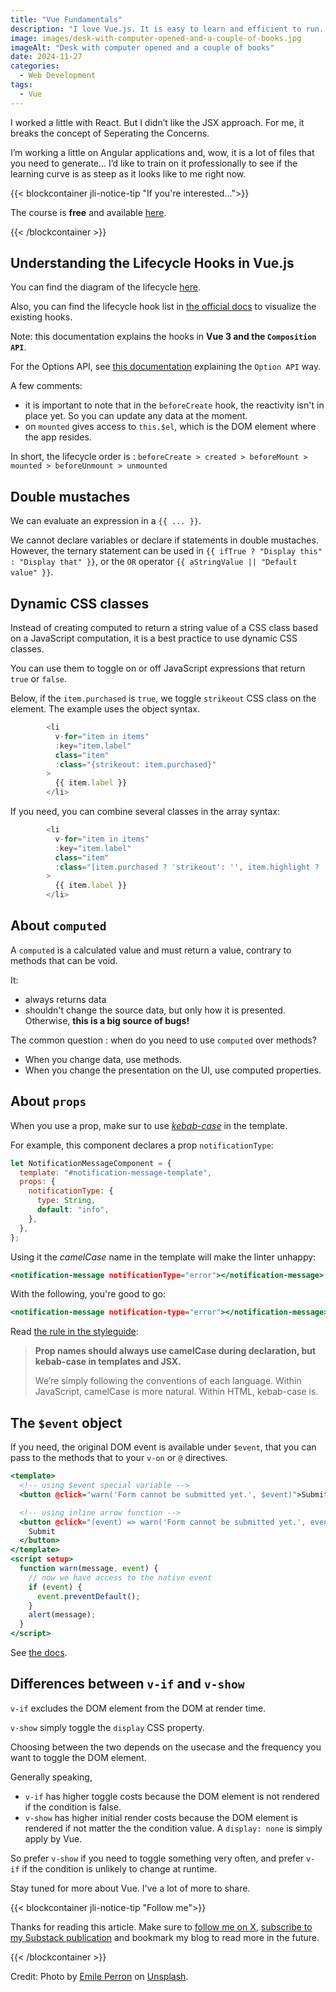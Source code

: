 ```yaml
---
title: "Vue Fundamentals"
description: "I love Vue.js. It is easy to learn and efficient to run. It is my favorite frontend framework by far."
image: images/desk-with-computer-opened-and-a-couple-of-books.jpg
imageAlt: "Desk with computer opened and a couple of books"
date: 2024-11-27
categories:
  - Web Development
tags:
  - Vue
---
```


I worked a little with React. But I didn’t like the JSX approach. For me, it breaks the concept of Seperating the Concerns.

I’m working a little on Angular applications and, wow, it is a lot of files that you need to generate... I’d like to train on it professionally to see if the learning curve is as steep as it looks like to me right now.

{{< blockcontainer jli-notice-tip "If you're interested...">}}

The course is **free** and available [here](https://vueschool.io/courses/vuejs-fundamentals?utm_source=JLI_Blog_EN&utm_medium=recommandations).

{{< /blockcontainer >}}

## Understanding the Lifecycle Hooks in Vue.js

You can find the diagram of the lifecycle [here](https://vuejs.org/guide/essentials/lifecycle.html#lifecycle-diagram).

Also, you can find the lifecycle hook list in [the official docs](https://vuejs.org/api/composition-api-lifecycle.html) to visualize the existing hooks.

Note: this documentation explains the hooks in **Vue 3 and the `Composition API`**.

For the Options API, see [this documentation](https://vuejs.org/api/options-lifecycle.html) explaining the `Option API` way.

A few comments:

- it is important to note that in the `beforeCreate` hook, the reactivity isn't in place yet. So you can update any data at the moment.
- on `mounted` gives access to `this.$el`, which is the DOM element where the app resides.

In short, the lifecycle order is : `beforeCreate > created > beforeMount > mounted > beforeUnmount > unmounted`

## Double mustaches

We can evaluate an expression in a `{{ ... }}`.

We cannot declare variables or declare if statements in double mustaches. However, the ternary statement can be used in `{{ ifTrue ? "Display this" : "Display that" }}`, or the `OR` operator `{{ aStringValue || "Default value" }}`.

## Dynamic CSS classes

Instead of creating computed to return a string value of a CSS class based on a JavaScript computation, it is a best practice to use dynamic CSS classes.

You can use them to toggle on or off JavaScript expressions that return `true` or `false`.

Below, if the `item.purchased` is `true`, we toggle `strikeout` CSS class on the element. The example uses the object syntax.

```javascript
        <li
          v-for="item in items"
          :key="item.label"
          class="item"
          :class="{strikeout: item.purchased}"
        >
          {{ item.label }}
        </li>
```

If you need, you can combine several classes in the array syntax:

```javascript
        <li
          v-for="item in items"
          :key="item.label"
          class="item"
          :class="[item.purchased ? 'strikeout': '', item.highlight ? 'highlight': '']"
        >
          {{ item.label }}
        </li>
```

## About `computed`

A `computed` is a calculated value and must return a value, contrary to methods that can be void.

It:

- always returns data
- shouldn't change the source data, but only how it is presented. Otherwise, **this is a big source of bugs!**

The common question : when do you need to use `computed` over methods?

- When you change data, use methods.
- When you change the presentation on the UI, use computed properties.

## About `props`

When you use a prop, make sur to use [_kebab-case_](https://medium.com/@salmankhan_27014/a-comprehensive-guide-to-understanding-naming-conventions-camel-case-vs-pascal-case-vs-kebab-case-e8d3bf1e14db) in the template.

For example, this component declares a prop `notificationType`:

```javascript
let NotificationMessageComponent = {
  template: "#notification-message-template",
  props: {
    notificationType: {
      type: String,
      default: "info",
    },
  },
};
```

Using it the _camelCase_ name in the template will make the linter unhappy:

```htm
<notification-message notificationType="error"></notification-message>
```

With the following, you're good to go:

```htm
<notification-message notification-type="error"></notification-message>
```

Read [the rule in the styleguide](https://v2.vuejs.org/v2/style-guide/?redirect=true#Prop-name-casing-strongly-recommended):

> **Prop names should always use camelCase during declaration, but kebab-case in templates and JSX.**
>
> We’re simply following the conventions of each language. Within JavaScript, camelCase is more natural. Within HTML, kebab-case is.

## The `$event` object

If you need, the original DOM event is available under `$event`, that you can pass to the methods that to your `v-on`
or `@` directives.

```htm
<template>
  <!-- using $event special variable -->
  <button @click="warn('Form cannot be submitted yet.', $event)">Submit</button>

  <!-- using inline arrow function -->
  <button @click="(event) => warn('Form cannot be submitted yet.', event)">
    Submit
  </button>
</template>
<script setup>
  function warn(message, event) {
    // now we have access to the native event
    if (event) {
      event.preventDefault();
    }
    alert(message);
  }
</script>
```

See [the docs](https://vuejs.org/guide/essentials/event-handling).

## Differences between `v-if` and `v-show`

`v-if` excludes the DOM element from the DOM at render time.

`v-show` simply toggle the `display` CSS property.

Choosing between the two depends on the usecase and the frequency you want to toggle the DOM element.

Generally speaking,

- `v-if` has higher toggle costs because the DOM element is not rendered if the condition is false.
- `v-show` has higher initial render costs because the DOM element is rendered if not matter the the condition value. A `display: none` is simply apply by Vue.

So prefer `v-show` if you need to toggle something very often, and prefer `v-if` if the condition is unlikely to change at runtime.

Stay tuned for more about Vue. I've a lot of more to share.

{{< blockcontainer jli-notice-tip "Follow me">}}

Thanks for reading this article. Make sure to [follow me on X](https://x.com/LitzlerJeremie), [subscribe to my Substack publication](https://iamjeremie.substack.com/) and bookmark my blog to read more in the future.

{{< /blockcontainer >}}

Credit: Photo by [Emile Perron](https://unsplash.com/@emilep?utm_content=creditCopyText&utm_medium=referral&utm_source=unsplash) on [Unsplash](https://unsplash.com/photos/macbook-pro-showing-programming-language-xrVDYZRGdw4?utm_content=creditCopyText&utm_medium=referral&utm_source=unsplash).
